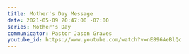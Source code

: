 ```yaml
---
title: Mother's Day Message
date: 2021-05-09 20:47:00 -07:00
series: Mother's Day
communicator: Pastor Jason Graves
youtube_id: https://www.youtube.com/watch?v=nE896AeBlQc
---
```


